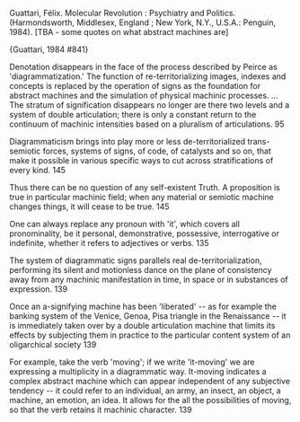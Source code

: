 ﻿Guattari, Félix. Molecular Revolution : Psychiatry and Politics. (Harmondsworth, Middlesex, England ; New York, N.Y., U.S.A.: Penguin, 1984).
[TBA - some quotes on what abstract machines are]

{Guattari, 1984 #841}

Denotation disappears in the face of the process described by Peirce as 'diagrammatization.' The function of re-territorializing images, indexes and concepts is replaced by the operation of signs as the foundation for abstract machines and the simulation of physical machinic processes. ... The stratum of signification disappears no longer are there two levels and a system of double articulation; there is only a constant return to the continuum of machinic intensities based on  a pluralism of articulations. 95

Diagrammaticism brings into play more or less de-territorialized trans-semiotic forces, systems of signs, of code, of catalysts and so on, that make it possible in various specific ways to cut across stratifications of every kind. 145

Thus there can be no question of any self-existent Truth. A proposition is true in particular machinic field; when any material or semiotic machine changes things, it will cease to be true. 145

One can always replace any pronoun with 'it', which covers all pronominality, be it personal, demonstrative, possessive, interrogative or indefinite, whether it refers to adjectives or verbs.  135

The system of diagrammatic signs parallels real de-territorialization, performing its silent and motionless dance on the plane of consistency away from any machinic manifestation in time, in space or in substances of expression. 139

Once an a-signifying machine has been 'liberated' -- as for example the banking system of the Venice, Genoa, Pisa triangle in the Renaissance -- it is immediately taken over by a double articulation machine that limits its effects by subjecting them in practice to the particular content system of an oligarchical society 139

For example, take the verb 'moving'; if we write 'it-moving' we are expressing a multiplicity in a diagrammatic way. It-moving indicates a complex abstract machine which can appear independent of any subjective tendency -- it could refer to an individual, an army, an insect, an object, a machine, an emotion, an idea. It allows for the all the possibilities of moving, so that the verb retains it machinic character. 139
